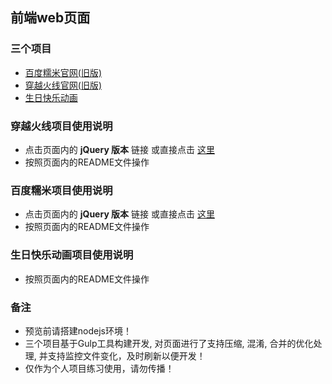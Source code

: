 前端web页面
---

### 三个项目

- [百度糯米官网(旧版)](https://github.com/johnnynode/nuomi)
- [穿越火线官网(旧版)](https://github.com/johnnynode/crossfire)
- [生日快乐动画](https://github.com/johnnynode/birthday)

### 穿越火线项目使用说明

- 点击页面内的 **jQuery 版本** 链接 或直接点击 [这里](https://github.com/johnnynode/crossfire/tree/jquery)
- 按照页面内的README文件操作

### 百度糯米项目使用说明

- 点击页面内的 **jQuery 版本** 链接 或直接点击 [这里](https://github.com/johnnynode/nuomi/tree/jquery)
- 按照页面内的README文件操作

### 生日快乐动画项目使用说明

- 按照页面内的README文件操作

### 备注

- 预览前请搭建nodejs环境！
- 三个项目基于Gulp工具构建开发, 对页面进行了支持压缩, 混淆, 合并的优化处理, 并支持监控文件变化，及时刷新以便开发！
- 仅作为个人项目练习使用，请勿传播！